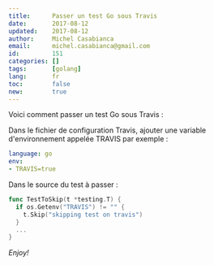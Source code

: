 ```yaml
---
title:      Passer un test Go sous Travis
date:       2017-08-12
updated:    2017-08-12
author:     Michel Casabianca
email:      michel.casabianca@gmail.com
id:         151
categories: []
tags:       [golang]
lang:       fr
toc:        false
new:        true
---
```


Voici comment passer un test Go sous Travis :

<!--more-->

Dans le fichier de configuration Travis, ajouter une variable d'environnement
appelée TRAVIS par exemple :

```yaml
language: go
env:
- TRAVIS=true
```

Dans le source du test à passer :

```go
func TestToSkip(t *testing.T) {
  if os.Getenv("TRAVIS") != "" {
    t.Skip("skipping test on travis")
  }
  ...
}
```

*Enjoy!*
